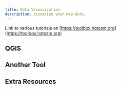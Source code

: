 ```yaml
---
title: Data Visualization
description: Visualize your map data.
---
```


Link to various tutorials on 
[https://toolbox.hotosm.org](https://toolbox.hotosm.org)

## QGIS

## Another Tool

## Extra Resources
